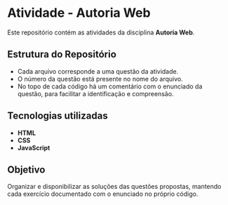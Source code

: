 # Atividade - Autoria Web

Este repositório contém as atividades da disciplina **Autoria Web**.  

## Estrutura do Repositório
- Cada arquivo corresponde a uma questão da atividade.  
- O número da questão está presente no nome do arquivo.  
- No topo de cada código há um comentário com o enunciado da questão, para facilitar a identificação e compreensão.  

## Tecnologias utilizadas
- **HTML**
- **CSS**
- **JavaScript**

## Objetivo
Organizar e disponibilizar as soluções das questões propostas, mantendo cada exercício documentado com o enunciado no próprio código.

